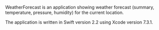 WeatherForecast is an application showing weather forecast (summary, temperature, pressure, humidity) for the current location.

The application is written in Swift version 2.2 using Xcode version 7.3.1.
